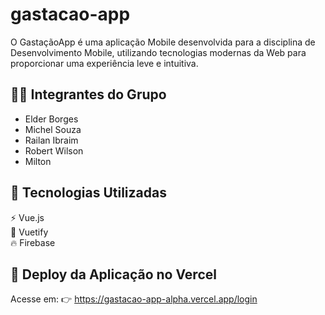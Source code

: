 # gastacao-app

O GastaçãoApp é uma aplicação Mobile desenvolvida para a disciplina de Desenvolvimento Mobile, utilizando tecnologias modernas da Web para proporcionar uma experiência leve e intuitiva.

## 👨‍💻 Integrantes do Grupo
- Elder Borges
- Michel Souza
- Railan Ibraim
- Robert Wilson
- Milton

## 🧰 Tecnologias Utilizadas
⚡ Vue.js <br>
🎨 Vuetify <br>
🔥 Firebase

## 🚀 Deploy da Aplicação no Vercel
Acesse em:
👉 https://gastacao-app-alpha.vercel.app/login
